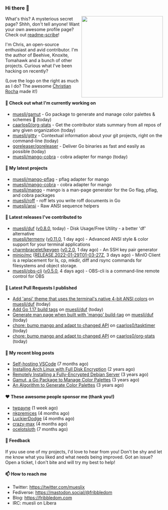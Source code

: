 ### Hi there 👋

<img align="right" src="https://raw.githubusercontent.com/muesli/muesli/master/assets/termenv.png" width="260">

What's this? A mysterious secret page? Shhh, don't tell anyone!
Want your own awesome profile page? Check out [readme-scribe](https://github.com/muesli/readme-scribe)!

I'm Chris, an open-source enthusiast and avid contributor. I'm the author of Beehive, Knoxite, Tomahawk and a bunch
of other projects. Curious what I've been hacking on recently?

(Love the logo on the right as much as I do? The awesome [Christian Rocha](https://github.com/meowgorithm/) made it!)

#### 👷 Check out what I'm currently working on

- [muesli/gamut](https://github.com/muesli/gamut) - Go package to generate and manage color palettes &amp; schemes 🎨 (today)
- [caarlos0/org-stats](https://github.com/caarlos0/org-stats) - Get the contributor stats summary from all repos of any given organization (today)
- [muesli/gitty](https://github.com/muesli/gitty) - Contextual information about your git projects, right on the command-line (today)
- [goreleaser/goreleaser](https://github.com/goreleaser/goreleaser) - Deliver Go binaries as fast and easily as possible (today)
- [muesli/mango-cobra](https://github.com/muesli/mango-cobra) - cobra adapter for mango (today)

#### 🌱 My latest projects

- [muesli/mango-pflag](https://github.com/muesli/mango-pflag) - pflag adapter for mango
- [muesli/mango-cobra](https://github.com/muesli/mango-cobra) - cobra adapter for mango
- [muesli/mango](https://github.com/muesli/mango) - mango is a man-page generator for the Go flag, pflag, and cobra packages
- [muesli/roff](https://github.com/muesli/roff) - roff lets you write roff documents in Go
- [muesli/ansi](https://github.com/muesli/ansi) - Raw ANSI sequence helpers

#### 🔭 Latest releases I've contributed to

- [muesli/duf](https://github.com/muesli/duf) ([v0.8.0](https://github.com/muesli/duf/releases/tag/v0.8.0), today) - Disk Usage/Free Utility - a better &#39;df&#39; alternative
- [muesli/termenv](https://github.com/muesli/termenv) ([v0.11.0](https://github.com/muesli/termenv/releases/tag/v0.11.0), 1 day ago) - Advanced ANSI style &amp; color support for your terminal applications
- [charmbracelet/keygen](https://github.com/charmbracelet/keygen) ([v0.2.0](https://github.com/charmbracelet/keygen/releases/tag/v0.2.0), 1 day ago) - An SSH key pair generator
- [minio/mc](https://github.com/minio/mc) ([RELEASE.2022-01-29T01-03-27Z](https://github.com/minio/mc/releases/tag/RELEASE.2022-01-29T01-03-27Z), 3 days ago) - MinIO Client is a replacement for ls, cp, mkdir, diff and rsync commands for filesystems and object storage.
- [muesli/obs-cli](https://github.com/muesli/obs-cli) ([v0.5.0](https://github.com/muesli/obs-cli/releases/tag/v0.5.0), 4 days ago) - OBS-cli is a command-line remote control for OBS

#### 🔨 Latest Pull Requests I published

- [Add &#39;ansi&#39; theme that uses the terminal&#39;s native 4-bit ANSI colors](https://github.com/muesli/duf/pull/163) on [muesli/duf](https://github.com/muesli/duf) (today)
- [Add Go 1.17 build tags](https://github.com/muesli/duf/pull/162) on [muesli/duf](https://github.com/muesli/duf) (today)
- [Generate man page when built with &#39;mango&#39; build-tag](https://github.com/muesli/duf/pull/160) on [muesli/duf](https://github.com/muesli/duf) (today)
- [chore: bump mango and adapt to changed API](https://github.com/caarlos0/tasktimer/pull/37) on [caarlos0/tasktimer](https://github.com/caarlos0/tasktimer) (today)
- [chore: bump mango and adapt to changed API](https://github.com/caarlos0/org-stats/pull/49) on [caarlos0/org-stats](https://github.com/caarlos0/org-stats) (today)

#### 📜 My recent blog posts

- [Self-hosting VSCode](https://fribbledom.com/posts/selfhosting-vscode/) (7 months ago)
- [Installing Arch Linux with Full Disk Encryption](https://fribbledom.com/posts/encrypted-arch-install/) (2 years ago)
- [Remotely Installing a Fully-Encrypted Debian Server](https://fribbledom.com/posts/encrypted-remote-debian-install/) (3 years ago)
- [Gamut, a Go Package to Manage Color Palettes](https://fribbledom.com/posts/gamut-package-to-handle-color-palettes/) (3 years ago)
- [An Algorithm to Generate Color Palettes](https://fribbledom.com/posts/an-algorithm-to-generate-color-palettes/) (3 years ago)

#### ❤️ These awesome people sponsor me (thank you!)

- [twpayne](https://github.com/twpayne) (1 week ago)
- [nkpremices](https://github.com/nkpremices) (4 months ago)
- [LuckierDodge](https://github.com/LuckierDodge) (4 months ago)
- [crazy-max](https://github.com/crazy-max) (4 months ago)
- [ocelotsloth](https://github.com/ocelotsloth) (7 months ago)

#### 💬 Feedback

If you use one of my projects, I'd love to hear from you! Don't be shy and let me know what you liked
and what needs being improved. Got an issue? Open a ticket, I don't bite and will try my best to help!

#### 📫 How to reach me

- Twitter: https://twitter.com/mueslix
- Fediverse: https://mastodon.social/@fribbledom
- Blog: https://fribbledom.com
- IRC: muesli on Libera
